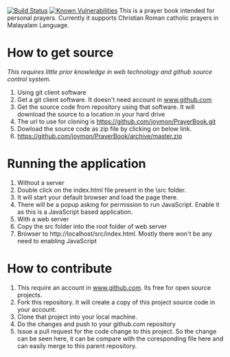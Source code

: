 [![Build Status](https://travis-ci.org/joymon/PrayerBook.svg)](https://travis-ci.org/joymon/PrayerBook)
[![Known Vulnerabilities](https://snyk.io/test/github/joymon/PrayerBook/badge.svg?targetFile=package.json)](https://snyk.io/test/github/joymon/PrayerBook?targetFile=package.json)
This is a prayer book intended for personal prayers. Currently it supports Christian Roman catholic prayers in Malayalam Language.

# How to get source

*This requires little prior knowledge in web technology and github source control system.*

1. Using git client software
 1. Get a git client software. It doesn't need account in www.github.com
 2. Get the source code from repository using that software. It will download the source to a location in your hard drive
  1. The url to use for cloning is https://github.com/joymon/PrayerBook.git  
2. Dowload the source code as zip file by clicking on below link.
 1. https://github.com/joymon/PrayerBook/archive/master.zip

# Running the application

1. Without a server
 1. Double click on the index.html file present in the \src folder.
 2. It will start your default browser and load the page there.
 3. There will be a popup asking for permission to run JavaScript. Enable it as this is a JavaScript based application.
2. With a web server 
 1. Copy the src folder into the root folder of web server
 2. Browser to http://localhost/src/index.html. Mostly there won't be any need to enabling JavaScript

# How to contribute 
1. This require an account in www.github.com. Its free for open source projects.
2. Fork this repository. It will create a copy of this project source code in your account.
3. Clone that project into your local machine.
4. Do the changes and push to your github.com repository
5. Issue a pull request for the code change to this project. So the change can be seen here, it can be compare with the coresponding file here and can easily merge to this parent repository.
 
 

